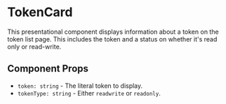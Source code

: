 # TokenCard

This presentational component displays information about a token on the token list page. This
includes the token and a status on whether it's read only or read-write.

## Component Props
- `token: string` - The literal token to display.
- `tokenType: string` - Either `readwrite` or `readonly`.
